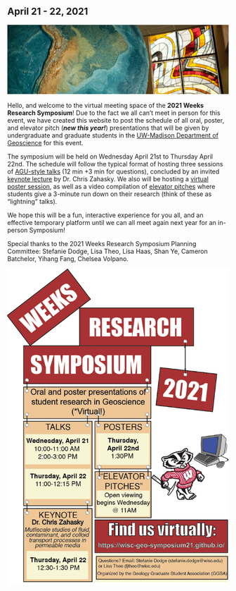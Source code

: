 ## April 21 - 22, 2021

![welcome_img](img/geo_img.jpg)

Hello, and welcome to the virtual meeting space of the **2021 Weeks Research Symposium**! Due to the fact we all can’t meet in person for this event, we have created this website to post the schedule of all oral, poster, and elevator pitch (_**new this year!**_) presentations that will be given by undergraduate and graduate students in the [UW-Madison Department of Geoscience](http://geoscience.wisc.edu/geoscience/) for this event.  

The symposium will be held on Wednesday April 21st to Thursday April 22nd. The schedule will follow the typical format of hosting three sessions of [AGU-style talks](https://wisc-geo-symposium21.github.io/pages/oral/oral_index) (12 min +3 min for questions), concluded by an invited [keynote lecture](https://wisc-geo-symposium21.github.io/pages/keynote) by Dr. Chris Zahasky. We also will be hosting a [virtual poster session](https://wisc-geo-symposium21.github.io/pages/poster/poster_index), as well as a video compilation of [elevator pitches](https://wisc-geo-symposium21.github.io/pages/elevator_pitch/elevator_pitch_index) where students give a 3-minute run down on their research (think of these as “lightning” talks).  

We hope this will be a fun, interactive experience for you all, and an effective temporary platform until we can all meet again next year for an in-person Symposium!  

Special thanks to the 2021 Weeks Research Symposium Planning Committee: Stefanie Dodge, Lisa Theo, Lisa Haas, Shan Ye, Cameron Batchelor, Yihang Fang, Chelsea Volpano.

![flyer](img/flyer.png)
